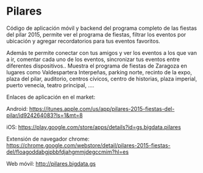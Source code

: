 # Pilares
Código de aplicación móvil y backend del programa completo de las fiestas del pilar 2015, permite ver el programa de fiestas, filtrar los eventos por ubicación y agregar recordatorios para tus eventos favoritos.

Además te permite conectar con tus amigos y ver los eventos a los que van a ir, comentar cada uno de los eventos, sincronizar tus eventos entre diferentes dispositivos..
Muestra el programa de fiestas de Zaragoza en lugares como Valdespartera Interpeñas, parking norte, recinto de la expo, plaza del pilar, auditorio, centros cívicos, centro de historias, plaza imperial, puerto venecia, teatro principal, ....

Enlaces de aplicación en el market:

Android: https://itunes.apple.com/us/app/pilares-2015-fiestas-del-pilar/id924264083?ls=1&mt=8

iOS: https://play.google.com/store/apps/details?id=gs.bigdata.pilares

Extensión de navegador chrome: https://chrome.google.com/webstore/detail/pilares-2015-fiestas-del/floagoddabgjpbbfdjahgmmjdegccmim?hl=es

Web móvil: http://pilares.bigdata.gs